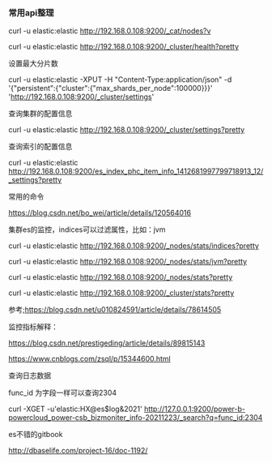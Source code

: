 ### 常用api整理



curl -u elastic:elastic http://192.168.0.108:9200/_cat/nodes?v



curl -u elastic:elastic http://192.168.0.108:9200/_cluster/health?pretty



设置最大分片数

curl -u elastic:elastic -XPUT -H "Content-Type:application/json" -d '{"persistent":{"cluster":{"max_shards_per_node":100000}}}' 'http://192.168.0.108:9200/_cluster/settings'

查询集群的配置信息

curl -u elastic:elastic http://192.168.0.108:9200/_cluster/settings?pretty

查询索引的配置信息

curl -u elastic:elastic http://192.168.0.108:9200/es_index_phc_item_info_1412681997799718913_12/_settings?pretty



常用的命令

https://blog.csdn.net/bo_wei/article/details/120564016



集群es的监控，indices可以过滤属性，比如：jvm

curl -u elastic:elastic http://192.168.0.108:9200/_nodes/stats/indices?pretty

curl -u elastic:elastic http://192.168.0.108:9200/_nodes/stats/jvm?pretty

curl -u elastic:elastic http://192.168.0.108:9200/_nodes/stats?pretty

curl -u elastic:elastic http://192.168.0.108:9200/_cluster/stats?pretty

参考;https://blog.csdn.net/u010824591/article/details/78614505

监控指标解释：

https://blog.csdn.net/prestigeding/article/details/89815143

https://www.cnblogs.com/zsql/p/15344600.html





查询日志数据

func_id 为字段一样可以查询2304

curl -XGET -u'elastic:HX@es$log&2021'  http://127.0.0.1:9200/power-b-powercloud_power-csb_bizmoniter_info-20211223/_search?q=func_id:2304







es不错的gitbook

http://dbaselife.com/project-16/doc-1192/
